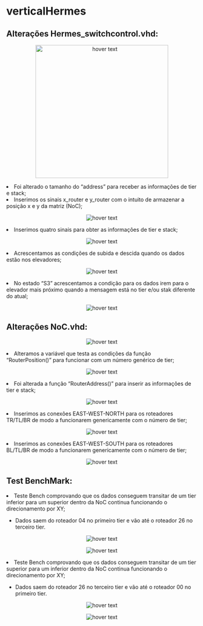 # verticalHermes
<h2>Alterações Hermes_switchcontrol.vhd:</h2>

<p align="center">
  <img src="/Fotos/Imagem1.png" width="350" title="hover text">
</p>

<li>Foi alterado o tamanho do “address” para receber as informações de tier e stack;</li>
<li>Inserimos os sinais x_router e y_router com o intuito de armazenar a posição x e y da matriz (NoC);</li>
 
<p align="center">
  <img src="/Fotos/Imagem2.png" title="hover text">
</p>

<li>Inserimos quatro sinais para obter as informações de tier e stack;</li> 

<p align="center">
  <img src="/Fotos/Imagem3.png" title="hover text">
</p>

<li>Acrescentamos as condições de subida e descida quando os dados estão nos elevadores;</li> 

<p align="center">
  <img src="/Fotos/Imagem4.png" title="hover text">
</p>

<li>No estado “S3” acrescentamos a condição para os dados irem para o elevador mais próximo quando a mensagem está no tier e/ou stak diferente do atual;</li> 

<p align="center">
  <img src="/Fotos/Imagem5.png" title="hover text">
</p>

<h2>Alterações NoC.vhd:</h2>

<p align="center">
  <img src="/Fotos/Imagem6.png" title="hover text">
</p>

<li>Alteramos a variável que testa as condições da função “RouterPosition()” para funcionar com um número genérico de tier;</li> 

<p align="center">
  <img src="/Fotos/Imagem7.png" title="hover text">
</p>

<li>Foi alterada a função “RouterAddress()” para inserir as informações de tier e stack;</li> 

<p align="center">
  <img src="/Fotos/Imagem8.png" title="hover text">
</p>

<li>Inserimos as conexões EAST-WEST-NORTH para os roteadores TR/TL/BR de modo a funcionarem genericamente com o número de tier;</li> 

<p align="center">
  <img src="/Fotos/Imagem9.png" title="hover text">
</p>

<li>Inserimos as conexões EAST-WEST-SOUTH para os roteadores BL/TL/BR de modo a funcionarem genericamente com o número de tier;</li>  

<p align="center">
  <img src="/Fotos/Imagem10.png" title="hover text">
</p>

<h2>Test BenchMark:</h2>

<li>Teste Bench comprovando que os dados conseguem transitar de um tier inferior para um superior dentro da NoC continua funcionando o direcionamento por XY;</li> 
  <ul>
    <li>Dados saem do roteador 04 no primeiro tier e vão até o roteador 26 no terceiro tier.</li> 
  </ul>

<p align="center">
  <img src="/Fotos/Imagem11.png" title="hover text">
</p>
<p align="center">
  <img src="/Fotos/Imagem12.png" title="hover text">
</p>

<li>Teste Bench comprovando que os dados conseguem transitar de um tier superior para um inferior dentro da NoC continua funcionando o direcionamento por XY;</li> 
  <ul>
    <li>Dados saem do roteador 26 no terceiro tier e vão até o roteador 00 no primeiro tier.</li> 
  </ul>

<p align="center">
  <img src="/Fotos/Imagem13.png" title="hover text">
</p>
<p align="center">
  <img src="/Fotos/Imagem14.png" title="hover text">
</p>
